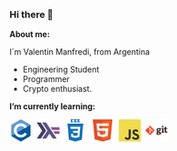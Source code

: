 ### Hi there 👋

<!--
**vamanfredi/vamanfredi** is a ✨ _special_ ✨ repository because its `README.md` (this file) appears on your GitHub profile.

Here are some ideas to get you started:

- 🔭 I’m currently working on ...
- 🌱 I’m currently learning ...
- 👯 I’m looking to collaborate on ...
- 🤔 I’m looking for help with ...
- 💬 Ask me about ...
- 📫 How to reach me: ...
- 😄 Pronouns: ...
- ⚡ Fun fact: ...
-->

**About me:**

I´m Valentin Manfredi, from Argentina
- Engineering Student
- Programmer
- Crypto enthusiast.

**I’m currently learning:**
<div>
  <img src="https://github.com/devicons/devicon/blob/master/icons/c/c-original.svg"  title="Haskell" alt="Haskell" width="40" height="40"/>&nbsp;
  <img src="https://github.com/devicons/devicon/blob/master/icons/haskell/haskell-original.svg"  title="Haskell" alt="Haskell" width="40" height="40"/>&nbsp;
  <img src="https://github.com/devicons/devicon/blob/master/icons/css3/css3-plain-wordmark.svg"  title="CSS3" alt="CSS" width="40" height="40"/>&nbsp;
  <img src="https://github.com/devicons/devicon/blob/master/icons/html5/html5-original.svg" title="HTML5" alt="HTML" width="40" height="40"/>&nbsp;
  <img src="https://github.com/devicons/devicon/blob/master/icons/javascript/javascript-original.svg" title="JavaScript" alt="JavaScript" width="40" height="40"/>&nbsp;
  <img src="https://github.com/devicons/devicon/blob/master/icons/git/git-original-wordmark.svg" title="Git" **alt="Git" width="40" height="40"/>
</div>
